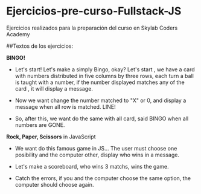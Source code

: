 # Ejercicios-pre-curso-Fullstack-JS
Ejercicios realizados para la preparación del curso en Skylab Coders Academy

##Textos de los ejercicios:

**BINGO!** 
- Let's start! Let's make a simply Bingo, okay? Let's start , we have a card with numbers distributed in five columns by three rows, each turn a ball is taught with a number, if the number displayed matches any of the card , it will display a message.

- Now we want change the number matched to "X" or 0, and display a message when all row is matched. LINE!

- So, after this, we want do the same with all card, said BINGO when all numbers are GONE.

**Rock, Paper, Scissors** in JavaScript 

- We want do this famous game in JS... The user must choose one posibility and the computer other, display who wins in a message.

- Let's make a scoreboard, who wins 3 matchs, wins the game.

- Catch the errors, if you and the computer choose the same option, the computer should choose again.
